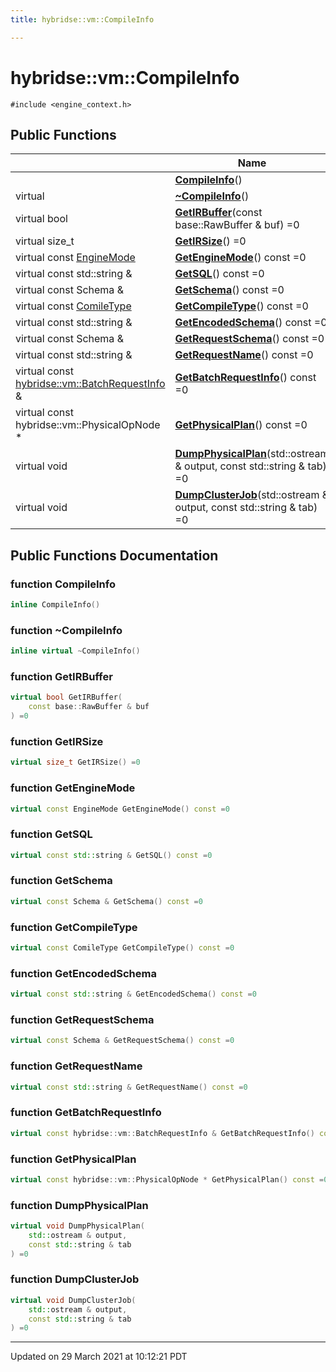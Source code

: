 ```yaml
---
title: hybridse::vm::CompileInfo

---
```


# hybridse::vm::CompileInfo




`#include <engine_context.h>`

## Public Functions

|                | Name           |
| -------------- | -------------- |
| | **[CompileInfo](/hybridse/usage/api/markdown/Classes/classhybridse_1_1vm_1_1_compile_info.md#function-compileinfo)**() |
| virtual | **[~CompileInfo](/hybridse/usage/api/markdown/Classes/classhybridse_1_1vm_1_1_compile_info.md#function-~compileinfo)**() |
| virtual bool | **[GetIRBuffer](/hybridse/usage/api/markdown/Classes/classhybridse_1_1vm_1_1_compile_info.md#function-getirbuffer)**(const base::RawBuffer & buf) =0 |
| virtual size_t | **[GetIRSize](/hybridse/usage/api/markdown/Classes/classhybridse_1_1vm_1_1_compile_info.md#function-getirsize)**() =0 |
| virtual const [EngineMode](/hybridse/usage/api/markdown/Namespaces/namespacehybridse_1_1vm.md#enum-enginemode) | **[GetEngineMode](/hybridse/usage/api/markdown/Classes/classhybridse_1_1vm_1_1_compile_info.md#function-getenginemode)**() const =0 |
| virtual const std::string & | **[GetSQL](/hybridse/usage/api/markdown/Classes/classhybridse_1_1vm_1_1_compile_info.md#function-getsql)**() const =0 |
| virtual const Schema & | **[GetSchema](/hybridse/usage/api/markdown/Classes/classhybridse_1_1vm_1_1_compile_info.md#function-getschema)**() const =0 |
| virtual const [ComileType](/hybridse/usage/api/markdown/Namespaces/namespacehybridse_1_1vm.md#enum-comiletype) | **[GetCompileType](/hybridse/usage/api/markdown/Classes/classhybridse_1_1vm_1_1_compile_info.md#function-getcompiletype)**() const =0 |
| virtual const std::string & | **[GetEncodedSchema](/hybridse/usage/api/markdown/Classes/classhybridse_1_1vm_1_1_compile_info.md#function-getencodedschema)**() const =0 |
| virtual const Schema & | **[GetRequestSchema](/hybridse/usage/api/markdown/Classes/classhybridse_1_1vm_1_1_compile_info.md#function-getrequestschema)**() const =0 |
| virtual const std::string & | **[GetRequestName](/hybridse/usage/api/markdown/Classes/classhybridse_1_1vm_1_1_compile_info.md#function-getrequestname)**() const =0 |
| virtual const [hybridse::vm::BatchRequestInfo](/hybridse/usage/api/markdown/Classes/structhybridse_1_1vm_1_1_batch_request_info.md) & | **[GetBatchRequestInfo](/hybridse/usage/api/markdown/Classes/classhybridse_1_1vm_1_1_compile_info.md#function-getbatchrequestinfo)**() const =0 |
| virtual const hybridse::vm::PhysicalOpNode * | **[GetPhysicalPlan](/hybridse/usage/api/markdown/Classes/classhybridse_1_1vm_1_1_compile_info.md#function-getphysicalplan)**() const =0 |
| virtual void | **[DumpPhysicalPlan](/hybridse/usage/api/markdown/Classes/classhybridse_1_1vm_1_1_compile_info.md#function-dumpphysicalplan)**(std::ostream & output, const std::string & tab) =0 |
| virtual void | **[DumpClusterJob](/hybridse/usage/api/markdown/Classes/classhybridse_1_1vm_1_1_compile_info.md#function-dumpclusterjob)**(std::ostream & output, const std::string & tab) =0 |

## Public Functions Documentation

### function CompileInfo

```cpp
inline CompileInfo()
```


### function ~CompileInfo

```cpp
inline virtual ~CompileInfo()
```


### function GetIRBuffer

```cpp
virtual bool GetIRBuffer(
    const base::RawBuffer & buf
) =0
```


### function GetIRSize

```cpp
virtual size_t GetIRSize() =0
```


### function GetEngineMode

```cpp
virtual const EngineMode GetEngineMode() const =0
```


### function GetSQL

```cpp
virtual const std::string & GetSQL() const =0
```


### function GetSchema

```cpp
virtual const Schema & GetSchema() const =0
```


### function GetCompileType

```cpp
virtual const ComileType GetCompileType() const =0
```


### function GetEncodedSchema

```cpp
virtual const std::string & GetEncodedSchema() const =0
```


### function GetRequestSchema

```cpp
virtual const Schema & GetRequestSchema() const =0
```


### function GetRequestName

```cpp
virtual const std::string & GetRequestName() const =0
```


### function GetBatchRequestInfo

```cpp
virtual const hybridse::vm::BatchRequestInfo & GetBatchRequestInfo() const =0
```


### function GetPhysicalPlan

```cpp
virtual const hybridse::vm::PhysicalOpNode * GetPhysicalPlan() const =0
```


### function DumpPhysicalPlan

```cpp
virtual void DumpPhysicalPlan(
    std::ostream & output,
    const std::string & tab
) =0
```


### function DumpClusterJob

```cpp
virtual void DumpClusterJob(
    std::ostream & output,
    const std::string & tab
) =0
```


-------------------------------

Updated on 29 March 2021 at 10:12:21 PDT